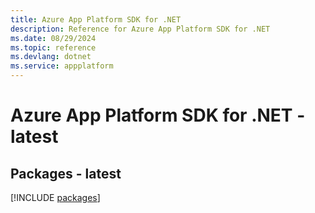 ```yaml
---
title: Azure App Platform SDK for .NET
description: Reference for Azure App Platform SDK for .NET
ms.date: 08/29/2024
ms.topic: reference
ms.devlang: dotnet
ms.service: appplatform
---
```

# Azure App Platform SDK for .NET - latest
## Packages - latest
[!INCLUDE [packages](app-platform-index.md)]